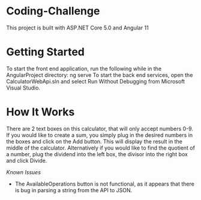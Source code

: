 # Coding-Challenge

This project is built with ASP.NET Core 5.0 and Angular 11

# Getting Started

To start the front end application, run the following while in the AngularProject directory: ng serve
To start the back end services, open the CalculatorWebApi.sln and select Run Without Debugging from Microsoft Visual Studio. 

# How It Works

There are 2 text boxes on this calculator, that will only accept numbers 0-9. If you would like to create a sum, you simply plug in the desired numbers in the boxes and click on the Add button. This will display the result in the middle of the calculator. Alternatively if you would like to find the quotient of a number, plug the dividend into the left box, the divisor into the right box and click Divide. 

*Known Issues*
- The AvailableOperations button is not functional, as it appears that there is bug in parsing a string from the API to JSON. 
